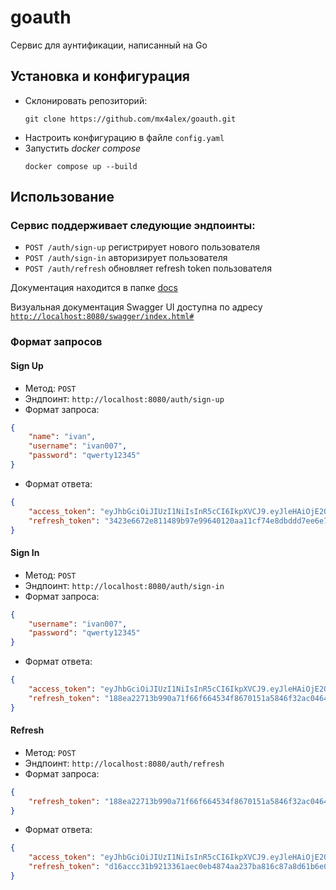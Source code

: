 # goauth
Сервис для аунтификации, написанный на Go

## Установка и конфигурация
- Склонировать репозиторий:
  ```
  git clone https://github.com/mx4alex/goauth.git
  ```
- Настроить конфигурацию в файле `config.yaml`
- Запустить *docker compose*
  ```
  docker compose up --build
  ```

## Использование

### Сервис поддерживает следующие эндпоинты:
- `POST /auth/sign-up` регистрирует нового пользователя
- `POST /auth/sign-in` авторизирует пользователя
- `POST /auth/refresh` обновляет refresh token пользователя

Документация находится в папке <a href="https://github.com/mx4alex/goauth/tree/main/docs">docs</a>

Визуальная документация Swagger UI доступна по адресу [`http://localhost:8080/swagger/index.html#`](http://localhost:8080/swagger/index.html#)

### Формат запросов

#### Sign Up
* Метод: `POST`
* Эндпоинт: `http://localhost:8080/auth/sign-up`
* Формат запроса:
```json
{
    "name": "ivan",
    "username": "ivan007",
    "password": "qwerty12345"
}
```
* Формат ответа:
```json
{
    "access_token": "eyJhbGciOiJIUzI1NiIsInR5cCI6IkpXVCJ9.eyJleHAiOjE2OTM1MDUxNzIuOTc1MzgzLCJpYXQiOjE2OTM1MDQyNzIuOTc1NDEyLCJ1c2VybmFtZSI6Iml2YW4wMDcifQ.5ZB7_QHbohRxxhbxtuBqOGwvO-bZ2zoD9g5jLF9O9Zk",
    "refresh_token": "3423e6672e811489b97e99640120aa11cf74e8dbddd7ee6e75742a7abef74066"
}
```

#### Sign In

* Метод: `POST`
* Эндпоинт: `http://localhost:8080/auth/sign-in`
* Формат запроса:
```json
{
    "username": "ivan007",
    "password": "qwerty12345"
}
```
* Формат ответа:
```json
{
    "access_token": "eyJhbGciOiJIUzI1NiIsInR5cCI6IkpXVCJ9.eyJleHAiOjE2OTM1MDUyNDEuMjAyMDE2LCJpYXQiOjE2OTM1MDQzNDEuMjAyMDE4LCJ1c2VybmFtZSI6Iml2YW4wMDcifQ.gcxo4MlHCkgUT9QGp--73rmBJL7FENqbScBx-qEcNOY",
    "refresh_token": "188ea22713b990a71f66f664534f8670151a5846f32ac04641110988d147610c"
}
```

#### Refresh

* Метод: `POST`
* Эндпоинт: `http://localhost:8080/auth/refresh`
* Формат запроса:
```json
{
    "refresh_token": "188ea22713b990a71f66f664534f8670151a5846f32ac04641110988d147610c"
}
```
* Формат ответа:
```json
{
    "access_token": "eyJhbGciOiJIUzI1NiIsInR5cCI6IkpXVCJ9.eyJleHAiOjE2OTM1MDUzMDEuODQ5ODY5LCJpYXQiOjE2OTM1MDQ0MDEuODQ5ODcxMiwidXNlcm5hbWUiOiJpdmFuMDA3In0.ppetk8epzX-5PMz4WEICSiArlqEcXyhgKi8_gz-GQHo",
    "refresh_token": "d16accc31b9213361aec0eb4874aa237ba816c87a8d61b6e00eed1256f63c17f"
}
```